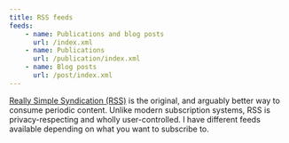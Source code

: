 ```yaml
---
title: RSS feeds
feeds:
    - name: Publications and blog posts
      url: /index.xml
    - name: Publications
      url: /publication/index.xml
    - name: Blog posts
      url: /post/index.xml
---
```

[Really Simple Syndication (RSS)](https://en.wikipedia.org/wiki/RSS) is the original, and arguably better way to consume periodic content. Unlike modern subscription systems, RSS is privacy-respecting and wholly user-controlled. I have different feeds available depending on what you want to subscribe to.
